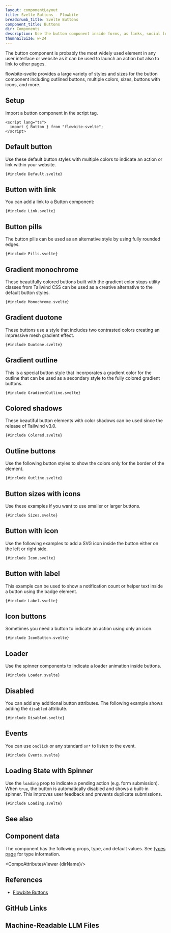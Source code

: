 ```yaml
---
layout: componentLayout
title: Svelte Buttons - Flowbite
breadcrumb_title: Svelte Buttons
component_title: Buttons
dir: Components
description: Use the button component inside forms, as links, social login, payment options with support for multiple styles, colors, sizes, gradients, and shadows
thumnailSize: w-24
---
```


<script lang="ts">
  import { CompoAttributesViewer,  GitHubCompoLinks, toKebabCase, Seealso, LlmLink } from '../../utils'
  import { Badge, P, A } from '$lib'
  const dirName = toKebabCase(component_title)
 
  const relatedLinks = ['/docs/components/buttons','/docs/components/button-group' ,'/docs/components/list-group','/docs/utilities/close-button','/docs/forms/radio#radiobutton' , '/docs/forms/checkbox#checkboxbutton'];
</script>

The button component is probably the most widely used element in any user interface or website as it can be used to launch an action but also to link to other pages.

flowbite-svelte provides a large variety of styles and sizes for the button component including outlined buttons, multiple colors, sizes, buttons with icons, and more.

## Setup

Import a button component in the script tag.

```svelte example hideOutput
<script lang="ts">
  import { Button } from "flowbite-svelte";
</script>
```

## Default button

Use these default button styles with multiple colors to indicate an action or link within your website.

```svelte example class="flex flex-wrap gap-2" hideScript
{#include Default.svelte}
```

## Button with link

You can add a link to a Button component:

```svelte example class="flex justify-center" hideScript hideResponsiveButtons
{#include Link.svelte}
```

## Button pills

The button pills can be used as an alternative style by using fully rounded edges.

```svelte example class="flex flex-wrap gap-2" hideScript hideResponsiveButtons
{#include Pills.svelte}
```

## Gradient monochrome

These beautifully colored buttons built with the gradient color stops utility classes from Tailwind CSS can be used as a creative alternative to the default button styles.

```svelte example class="flex flex-wrap gap-2" hideResponsiveButtons
{#include Monochrome.svelte}
```

## Gradient duotone

These buttons use a style that includes two contrasted colors creating an impressive mesh gradient effect.

```svelte example class="flex flex-wrap gap-2" hideResponsiveButtons
{#include Duotone.svelte}
```

## Gradient outline

This is a special button style that incorporates a gradient color for the outline that can be used as a secondary style to the fully colored gradient buttons.

```svelte example class="flex flex-wrap gap-2" hideResponsiveButtons
{#include GradientOutline.svelte}
```

## Colored shadows

These beautiful button elements with color shadows can be used since the release of Tailwind v3.0.

```svelte example class="flex flex-wrap gap-2" hideResponsiveButtons
{#include Colored.svelte}
```

## Outline buttons

Use the following button styles to show the colors only for the border of the element.

```svelte example class="flex flex-wrap gap-2" hideScript hideResponsiveButtons
{#include Outline.svelte}
```

## Button sizes with icons

Use these examples if you want to use smaller or larger buttons.

```svelte example class="space-y-2" hideScript hideResponsiveButtons
{#include Sizes.svelte}
```

## Button with icon

Use the following examples to add a SVG icon inside the button either on the left or right side.

```svelte example class="flex justify-center gap-2" hideResponsiveButtons
{#include Icon.svelte}
```

## Button with label

This example can be used to show a notification count or helper text inside a button using the badge element.

```svelte example class="flex justify-center gap-2" hideResponsiveButtons
{#include Label.svelte}
```

## Icon buttons

Sometimes you need a button to indicate an action using only an icon.

```svelte example class="flex justify-center gap-2" hideResponsiveButtons
{#include IconButton.svelte}
```

## Loader

Use the spinner components to indicate a loader animation inside buttons.

```svelte example class="flex justify-center gap-2" hideResponsiveButtons
{#include Loader.svelte}
```

## Disabled

You can add any additional button attributes. The following example shows adding the `disabled` attribute.

```svelte example class="flex justify-center gap-2" hideScript hideResponsiveButtons
{#include Disabled.svelte}
```

## Events

You can use `onclick` or any standard `on*` to listen to the event.

```svelte example class="flex justify-center gap-2" hideResponsiveButtons
{#include Events.svelte}
```

## Loading State with Spinner

Use the `loading` prop to indicate a pending action (e.g. form submission). When `true`, the button is automatically disabled and shows a built-in spinner. This improves user feedback and prevents duplicate submissions.

```svelte example class="flex justify-center"
{#include Loading.svelte}
```

## See also

<Seealso links={relatedLinks} />

## Component data

The component has the following props, type, and default values. See [types page](/docs/pages/typescript) for type information.

<CompoAttributesViewer {dirName}/>

## References

- [Flowbite Buttons](https://flowbite.com/docs/components/buttons/)

## GitHub Links

<GitHubCompoLinks />

## Machine-Readable LLM Files

<LlmLink />

